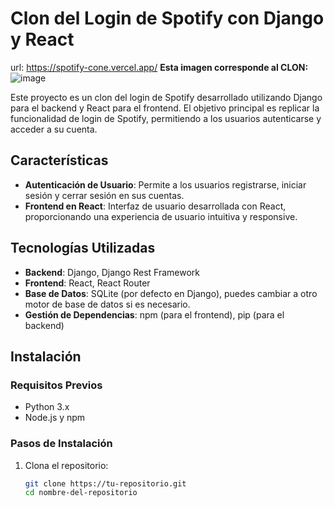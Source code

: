 # Clon del Login de Spotify con Django y React
url: https://spotify-cone.vercel.app/
**Esta imagen corresponde al CLON:**
![image](https://github.com/milkos12/clone-login-spotify/assets/78831533/554c854b-8d73-4e35-92e3-f4d0f5ed74a4)



Este proyecto es un clon del login de Spotify desarrollado utilizando Django para el backend y React para el frontend. El objetivo principal es replicar la funcionalidad de login de Spotify, permitiendo a los usuarios autenticarse y acceder a su cuenta.

## Características

- **Autenticación de Usuario**: Permite a los usuarios registrarse, iniciar sesión y cerrar sesión en sus cuentas.
- **Frontend en React**: Interfaz de usuario desarrollada con React, proporcionando una experiencia de usuario intuitiva y responsive.

## Tecnologías Utilizadas

- **Backend**: Django, Django Rest Framework
- **Frontend**: React, React Router
- **Base de Datos**: SQLite (por defecto en Django), puedes cambiar a otro motor de base de datos si es necesario.
- **Gestión de Dependencias**: npm (para el frontend), pip (para el backend)

## Instalación

### Requisitos Previos

- Python 3.x
- Node.js y npm

### Pasos de Instalación

1. Clona el repositorio:

   ```bash
   git clone https://tu-repositorio.git
   cd nombre-del-repositorio
